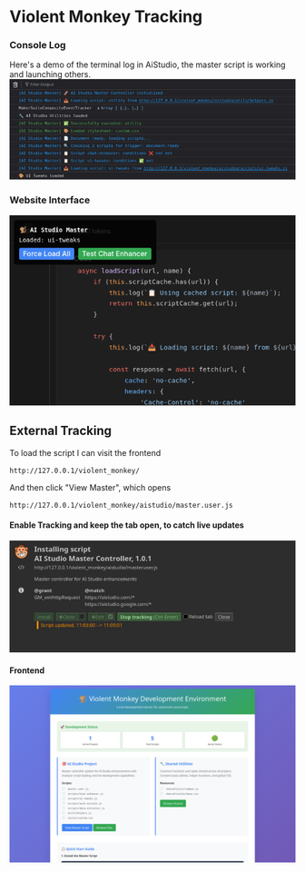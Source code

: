 
# Violent Monkey Tracking

### Console Log
Here's a demo of the terminal log in AiStudio, the master script is working and launching others.
![Terminal Log](./demo/terminal.png)

### Website Interface
![Website](demo/website.png)

## External Tracking

To load the script I can visit the frontend
```
http://127.0.0.1/violent_monkey/
```
And then click "View Master", which opens 
```
http://127.0.0.1/violent_monkey/aistudio/master.user.js
```

#### Enable Tracking and keep the tab open, to catch live updates

![Tracking](demo/tracking.png)

#### Frontend

![Frontend](demo/frontend.png)
